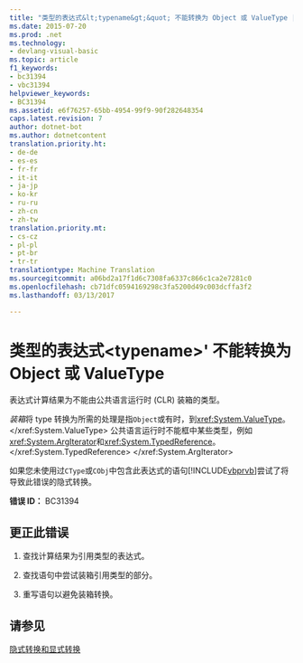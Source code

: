 ```yaml
---
title: "类型的表达式&lt;typename&gt;&quot; 不能转换为 Object 或 ValueType |Microsoft 文档"
ms.date: 2015-07-20
ms.prod: .net
ms.technology:
- devlang-visual-basic
ms.topic: article
f1_keywords:
- bc31394
- vbc31394
helpviewer_keywords:
- BC31394
ms.assetid: e6f76257-65bb-4954-99f9-90f282648354
caps.latest.revision: 7
author: dotnet-bot
ms.author: dotnetcontent
translation.priority.ht:
- de-de
- es-es
- fr-fr
- it-it
- ja-jp
- ko-kr
- ru-ru
- zh-cn
- zh-tw
translation.priority.mt:
- cs-cz
- pl-pl
- pt-br
- tr-tr
translationtype: Machine Translation
ms.sourcegitcommit: a06bd2a17f1d6c7308fa6337c866c1ca2e7281c0
ms.openlocfilehash: cb71dfc0594169298c3fa5200d49c003dcffa3f2
ms.lasthandoff: 03/13/2017

---
```

# <a name="expression-of-type-39lttypenamegt39-cannot-be-converted-to-39object39-or-39valuetype39"></a>类型的表达式&lt;typename&gt;' 不能转换为 Object 或 ValueType
表达式计算结果为不能由公共语言运行时 (CLR) 装箱的类型。  
  
 *装箱*将 type 转换为所需的处理是指`Object`或有时，到<xref:System.ValueType>。</xref:System.ValueType> 公共语言运行时不能框中某些类型，例如<xref:System.ArgIterator>和<xref:System.TypedReference>。</xref:System.TypedReference> </xref:System.ArgIterator>  
  
 如果您未使用过`CType`或`CObj`中包含此表达式的语句[!INCLUDE[vbprvb](../../csharp/programming-guide/concepts/linq/includes/vbprvb_md.md)]尝试了将导致此错误的隐式转换。  
  
 **错误 ID：** BC31394  
  
## <a name="to-correct-this-error"></a>更正此错误  
  
1.  查找计算结果为引用类型的表达式。  
  
2.  查找语句中尝试装箱引用类型的部分。  
  
3.  重写语句以避免装箱转换。  
  
## <a name="see-also"></a>请参见  
 [隐式转换和显式转换](../../visual-basic/programming-guide/language-features/data-types/implicit-and-explicit-conversions.md)

